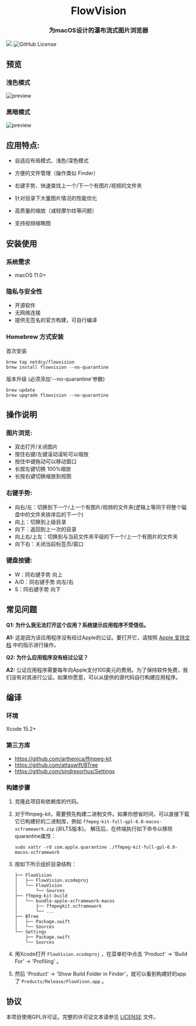 <p align="center">
<h1 align="center">FlowVision</h1>
<h3 align="center">为macOS设计的瀑布流式图片浏览器</h3> 
</p>

[![](https://img.shields.io/github/release/netdcy/FlowVision.svg)](https://github.com/netdcy/FlowVision/releases/latest?color=blue "GitHub release") ![GitHub License](https://img.shields.io/github/license/netdcy/FlowVision?color=blue)

## 预览

### 浅色模式
![preview](https://netdcy.github.io/FlowVision/docs/preview_2.png)

### 黑暗模式
![preview](https://netdcy.github.io/FlowVision/docs/preview_1.png)

## 应用特点:

 - 自适应布局模式、浅色/深色模式

 - 方便的文件管理（操作类似 Finder）

 - 右键手势、快速查找上一个/下一个有图片/视频的文件夹

 - 针对目录下大量图片情况的性能优化

 - 高质量的缩放（减轻摩尔纹等问题）

 - 支持视频缩略图

## 安装使用

### 系统需求

 - macOS 11.0+

### 隐私与安全性

 - 开源软件
 - 无网络连接
 - 提供无签名的官方构建，可自行编译

### Homebrew 方式安装

首次安装
```
brew tap netdcy/flowvision
brew install flowvision --no-quarantine
```
版本升级 (必须添加'--no-quarantine'参数)
```
brew update
brew upgrade flowvision --no-quarantine
```

## 操作说明

### 图片浏览:
 - 双击打开/关闭图片
 - 按住右键/左键滚动滚轮可以缩放
 - 按住中键拖动可以移动窗口
 - 长按左键切换 100%缩放
 - 长按右键切换缩放到视图
### 右键手势:
 - 向右/左：切换到下一个/上一个有图片/视频的文件夹(逻辑上等同于将整个磁盘中的文件夹排序后的下一个)
 - 向上：切换到上级目录
 - 向下：返回到上一次的目录
 - 向上右/上左：切换到与当前文件夹平级的下一个/上一个有图片的文件夹
 - 向下右：关闭当前标签页/窗口
### 键盘按键:
 - W：同右键手势 向上
 - A/D：同右键手势 向左/右
 - S：同右键手势 向下

## 常见问题

**Q1: 为什么我无法打开这个应用？系统提示应用程序不受信任。**

**A1:** 这是因为该应用程序没有经过Apple的公证。要打开它，请按照 [Apple 支持文档](https://support.apple.com/102445#openanyway) 中的指示进行操作。

**Q2: 为什么应用程序没有经过公证？**

**A2:** 公证应用程序需要每年向Apple支付100美元的费用。为了保持软件免费，我们没有对其进行公证。如果你愿意，可以从提供的源代码自行构建应用程序。

## 编译

### 环境

Xcode 15.2+

### 第三方库

 - https://github.com/arthenica/ffmpeg-kit
 - https://github.com/attaswift/BTree
 - https://github.com/sindresorhus/Settings

### 构建步骤

1. 克隆此项目和依赖库的代码。
2. 对于ffmpeg-kit，需要预先构建二进制文件。如果你想省时间，可以直接下载它已构建好的二进制库，例如 `ffmpeg-kit-full-gpl-6.0-macos-xcframework.zip` (非LTS版本)。 解压后，在终端执行如下命令以移除quarantine属性：

    ```
    sudo xattr -rd com.apple.quarantine ./ffmpeg-kit-full-gpl-6.0-macos-xcframework
    ```

3. 按如下所示组织目录结构：

    ```
    ├── FlowVision
    │   ├── FlowVision.xcodeproj
    │   └── FlowVision
    │       └── Sources
    ├── ffmpeg-kit-build
    │   └── bundle-apple-xcframework-macos
    │       ├── ffmpegkit.xcframework
    │       └── ...
    ├── BTree
    │   ├── Package.swift
    │   └── Sources
    └── Settings
        ├── Package.swift
        └── Sources
    ```

4. 用Xcode打开 `FlowVision.xcodeproj` ，在菜单栏中点击 'Product' -> 'Build For' -> 'Profiling' 。
5. 然后 'Product' -> 'Show Build Folder in Finder'，就可以看到构建好的app了 `Products/Release/FlowVison.app` 。

## 协议

本项目使用GPL许可证。完整的许可证文本请参见 [LICENSE](https://github.com/netdcy/FlowVision/blob/main/LICENSE) 文件。